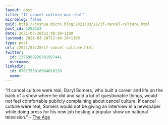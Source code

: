 ```yaml
---
layout: post
title: "If cancel culture was real"
microblog: false
guid: http://joshua.micro.blog/2021/03/28/if-cancel-culture.html
post_id: 1292522
date: 2021-03-28T12:48:28+1100
lastmod: 2021-03-28T12:48:28+1100
type: post
url: /2021/03/28/if-cancel-culture.html
twitter:
  id: 1375988220391997441
  username: 
linkedin:
  id: 6781753916964016128
  name: 
---
```

“If cancel culture were real, Daryl Somers, who built a career and life on the back of a show where he did and said a lot of questionable things, would not feel comfortable publicly complaining about cancel culture. If cancel culture were real, Somers would not be giving an interview in a newspaper while doing press for his new job hosting a popular show on national television.” - [The Age](https://www.theage.com.au/national/victoria/an-old-white-man-walks-into-a-bar-have-you-heard-this-joke-20210326-p57eds.html)
